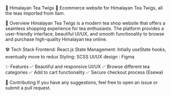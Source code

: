 🌿 Himalayan Tea Twigs
🚀 Ecommerce website for Himalayan Tea Twigs, all the teas imported from Ilam. 

📌 Overview
Himalayan Tea Twigs is a modern tea shop website that offers a seamless shopping experience for tea enthusiasts. The platform provides a user-friendly interface, beautiful UI/UX, and smooth functionality to browse and purchase high-quality Himalayan tea online.

🛠️ Tech Stack
Frontend: React.js
State Management: Intially useState hooks, eventually move to redux
Styling: SCSS
UI/UX design : Figma

✨ Features
✅ Beautiful and responsive UI/UX
✅ Browse different tea categories
✅ Add to cart functionality
✅ Secure checkout process (Esewa)

🤝 Contributing
 If you have any suggestions, feel free to open an issue or submit a pull request.
